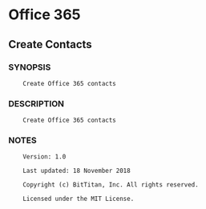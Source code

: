# Office 365
## Create Contacts
### SYNOPSIS
```
    Create Office 365 contacts
```
### DESCRIPTION
```
    Create Office 365 contacts
```
### NOTES
```
    Version: 1.0
    Last updated: 18 November 2018
    Copyright (c) BitTitan, Inc. All rights reserved.
    Licensed under the MIT License.
```


